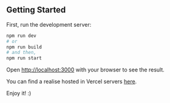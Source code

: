 ## Getting Started

First, run the development server:

```bash
npm run dev
# or
npm run build
# and then,
npm run start
```

Open [http://localhost:3000](http://localhost:3000) with your browser to see the result.

You can find a realise hosted in Vercel servers [here](https://next-js-pokedex-navy.vercel.app/).

Enjoy it! :)
